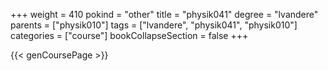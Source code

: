 +++
weight = 410
pokind = "other"
title = "physik041"
degree = "lvandere"
parents = ["physik010"]
tags = ["lvandere", "physik041", "physik010"]
categories = ["course"]
bookCollapseSection = false
+++

{{< genCoursePage >}}
